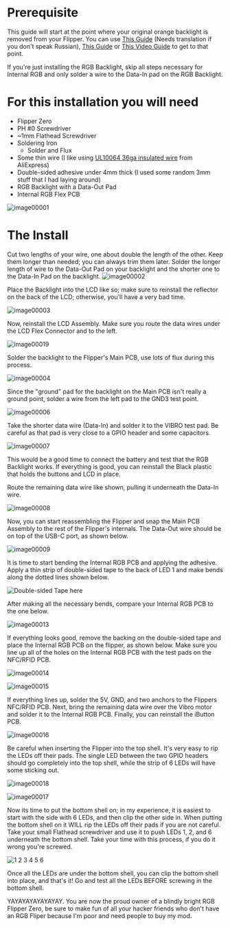 # Prerequisite

This guide will start at the point where your original orange backlight is removed from your Flipper. You can use [This Guide](https://telegra.ph/Izmenenie-cveta-podsvetki-Flipper-Zero-11-14) (Needs translation if you don't speak Russian), [This Guide](https://telegra.ph/Flipper-Zero-RGB-backlight-guide-12-26) or [This Video Guide](https://www.youtube.com/watch?v=pft1CI5ikA4) to get to that point.

If you're just installing the RGB Backlight, skip all steps necessary for Internal RGB and only solder a wire to the Data-In pad on the RGB Backlight.

# For this installation you will need

- Flipper Zero
- PH #0 Screwdriver
- ~1mm Flathead Screwdriver 
- Soldering Iron
  - Solder and Flux
- Some thin wire (I like using [UL10064 36ga insulated wire](https://www.aliexpress.us/item/3256805268543019.html) from AliExpress)
- Double-sided adhesive under 4mm thick (I used some random 3mm stuff that I had laying around)
- RGB Backlight with a Data-Out Pad
- Internal RGB Flex PCB

![image00001](https://github.com/Z3BRO/Flipper-Zero-RGB/assets/101530102/3559a438-ee9c-4344-a2e8-0555d2a26aa7)

# The Install

Cut two lengths of your wire, one about double the length of the other. Keep them longer than needed; you can always trim them later. Solder the longer length of wire to the Data-Out Pad on your backlight and the shorter one to the Data-In Pad on the backlight.
![image00002](https://github.com/Z3BRO/Flipper-Zero-RGB/assets/101530102/efc0301f-476c-45a3-8e1a-da53d3c96c3a)

Place the Backlight into the LCD like so; make sure to reinstall the reflector on the back of the LCD; otherwise, you'll have a very bad time.

![image00003](https://github.com/Z3BRO/Flipper-Zero-RGB/assets/101530102/0fb46f54-6331-4568-bf47-ddafb05bc6cd)

Now, reinstall the LCD Assembly. Make sure you route the data wires under the LCD Flex Connector and to the left.

![image00019](https://github.com/Z3BRO/Flipper-Zero-RGB/assets/101530102/cd77e51a-0b2f-492e-8a9d-7e5edb338fd4)

Solder the backlight to the Flipper's Main PCB, use lots of flux during this process. 

![image00004](https://github.com/Z3BRO/Flipper-Zero-RGB/assets/101530102/0ecb3535-cad1-4c99-91e4-aea7741e1425)

Since the "ground" pad for the backlight on the Main PCB isn't really a ground point, solder a wire from the left pad to the GND3 test point.

![image00006](https://github.com/Z3BRO/Flipper-Zero-RGB/assets/101530102/f26ecc63-41d9-46ed-8509-f4e8a4ddc653)

Take the shorter data wire (Data-In) and solder it to the VIBRO test pad. Be careful as that pad is very close to a GPIO header and some capacitors.

![image00007](https://github.com/Z3BRO/Flipper-Zero-RGB/assets/101530102/391e2ed8-9712-4cc7-a7d5-1a542785aadd)

This would be a good time to connect the battery and test that the RGB Backlight works. If everything is good, you can reinstall the Black plastic that holds the buttons and LCD in place. 

Route the remaining data wire like shown, pulling it underneath the Data-In wire.

![image00008](https://github.com/Z3BRO/Flipper-Zero-RGB/assets/101530102/4d764116-e9de-48e7-9669-ec9c0eb0d04f)

Now, you can start reassembling the Flipper and snap the Main PCB Assembly to the rest of the Flipper's internals. The Data-Out wire should be on top of the USB-C port, as shown below. 

![image00009](https://github.com/Z3BRO/Flipper-Zero-RGB/assets/101530102/27b00f4e-7fa5-4170-b7be-1d414f20ddba)

It is time to start bending the Internal RGB PCB and applying the adhesive. Apply a thin strip of double-sided tape to the back of LED 1 and make bends along the dotted lines shown below.

![Double-sided Tape here](https://github.com/Z3BRO/Flipper-Zero-RGB/assets/101530102/240c4874-2f14-48fd-838c-e5ad9cd41b4e)

After making all the necessary bends, compare your Internal RGB PCB to the one below.

![image00013](https://github.com/Z3BRO/Flipper-Zero-RGB/assets/101530102/082a24cc-85e9-4280-97ba-54850f819e81)

If everything looks good, remove the backing on the double-sided tape and place the Internal RGB PCB on the flipper, as shown below. Make sure you line up all of the holes on the Internal RGB PCB with the test pads on the NFC/RFID PCB.

![image00014](https://github.com/Z3BRO/Flipper-Zero-RGB/assets/101530102/a31ec6bb-eda1-4925-b5e7-bb4f100250b1)

![image00015](https://github.com/Z3BRO/Flipper-Zero-RGB/assets/101530102/3dfdcb28-e715-4393-bf4e-a8d5c7174322)

If everything lines up, solder the 5V, GND, and two anchors to the Flippers NFC/RFID PCB. Next, bring the remaining data wire over the Vibro motor and solder it to the Internal RGB PCB. Finally, you can reinstall the iButton PCB.

![image00016](https://github.com/Z3BRO/Flipper-Zero-RGB/assets/101530102/c847f01b-9629-4f6f-bc4f-aee8f04ddb04)

Be careful when inserting the Flipper into the top shell. It's very easy to rip the LEDs off their pads. The single LED between the two GPIO headers should go completely into the top shell, while the strip of 6 LEDs will have some sticking out. 

![image00018](https://github.com/Z3BRO/Flipper-Zero-RGB/assets/101530102/3c2d9d01-0420-46bb-9407-fba8e3143a09)

![image00017](https://github.com/Z3BRO/Flipper-Zero-RGB/assets/101530102/c6208926-cb14-4d34-b6d1-0696058c3477)

Now its time to put the bottom shell on; in my experience, it is easiest to start with the side with 6 LEDs, and then clip the other side in. When putting the bottom shell on it WILL rip the LEDs off their pads if you are not careful. Take your small Flathead screwdriver and use it to push LEDs 1, 2, and 6 underneath the bottom shell. Take your time with this process, if you do it wrong you're screwed.

![1 2 3 4 5 6](https://github.com/Z3BRO/Flipper-Zero-RGB/assets/101530102/0c0f6b23-80d3-422b-89db-967485620779)

Once all the LEDs are under the bottom shell, you can clip the bottom shell into place, and that's it! Go and test all the LEDs BEFORE screwing in the bottom shell.

YAYAYAYAYAYAYAY. You are now the proud owner of a blindly bright RGB Flipper Zero, be sure to make fun of all your hacker friends who don't have an RGB Fliper because I'm poor and need people to buy my mod.


